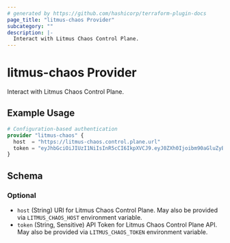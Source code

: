 ```yaml
---
# generated by https://github.com/hashicorp/terraform-plugin-docs
page_title: "litmus-chaos Provider"
subcategory: ""
description: |-
  Interact with Litmus Chaos Control Plane.
---
```


# litmus-chaos Provider

Interact with Litmus Chaos Control Plane.

## Example Usage

```terraform
# Configuration-based authentication
provider "litmus-chaos" {
  host  = "https://litmus-chaos.control.plane.url"
  token = "eyJhbGciOiJIUzI1NiIsInR5cCI6IkpXVCJ9.eyJ0ZXh0Ijoibm90aGluZyB0byBzZWUgaGVyZSJ9.SRUjK3EShU1vwJ3kokJEez25GmmzuU1-NF2iMDXBh8c"
}
```

<!-- schema generated by tfplugindocs -->
## Schema

### Optional

- `host` (String) URI for Litmus Chaos Control Plane. May also be provided via `LITMUS_CHAOS_HOST` environment variable.
- `token` (String, Sensitive) API Token for Litmus Chaos Control Plane API. May also be provided via `LITMUS_CHAOS_TOKEN` environment variable.
